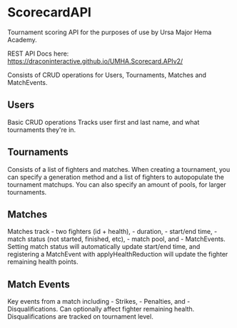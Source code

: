 # ScorecardAPI

Tournament scoring API for the purposes of use by Ursa Major Hema Academy. 

REST API Docs here: https://draconinteractive.github.io/UMHA.Scorecard.APIv2/

Consists of CRUD operations for Users, Tournaments, Matches and MatchEvents.

<h2>Users</h2> 
Basic CRUD operations
Tracks user first and last name, and what tournaments they're in. 

<h2>Tournaments</h2>
Consists of a list of fighters and matches. 
When creating a tournament, you can specify a generation method and a list of fighters to autopopulate the tournament matchups. 
You can also specify an amount of pools, for larger tournaments.

<h2>Matches</h2>
Matches track 
- two fighters (id + health), 
- duration, 
- start/end time, 
- match status (not started, finished, etc), 
- match pool, and 
- MatchEvents.
Setting match status will automatically update start/end time, and registering a MatchEvent with applyHealthReduction will update the fighter remaining health points.

<h2>Match Events</h2>
Key events from a match including 
- Strikes, 
- Penalties, and 
- Disqualifications. 
Can optionally affect fighter remaining health. 
Disqualifications are tracked on tournament level.
